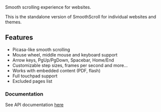 Smooth scrolling experience for websites.

This is the standalone version of SmoothScroll for individual websites and themes.

## Features
- Picasa-like smooth scrolling
- Mouse wheel, middle mouse and keyboard support
- Arrow keys, PgUp/PgDown, Spacebar, Home/End
- Customizable step sizes, frames per second and more...
- Works with embedded content (PDF, flash)
- Full touchpad support
- Excluded pages list

### Documentation
See API documentation [here](https://github.com/IsibisiDev/smoothscroll-for-websites/wiki)
